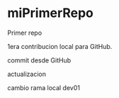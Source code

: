 # miPrimerRepo
Primer repo

1era contribucion local para GitHub.

commit desde GitHub

actualizacion

cambio rama local dev01
